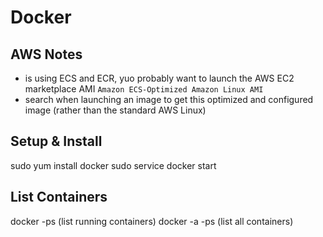 Docker
======

AWS Notes
---------
- is using ECS and ECR, yuo probably want to launch the AWS EC2 marketplace AMI `Amazon ECS-Optimized Amazon Linux AMI`
- search when launching an image to get this optimized and configured image (rather than the standard AWS Linux)

Setup & Install
---------------
sudo yum install docker
sudo service docker start

List Containers
---------------
docker -ps (list running containers)
docker -a -ps (list all containers)
